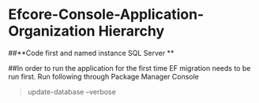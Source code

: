 # **Efcore-Console-Application-Organization Hierarchy**


##**Code first and named instance SQL Server **

##In order to run the application for the first time EF migration needs to be run first. Run following through Package Manager Console 

> update-database –verbose







